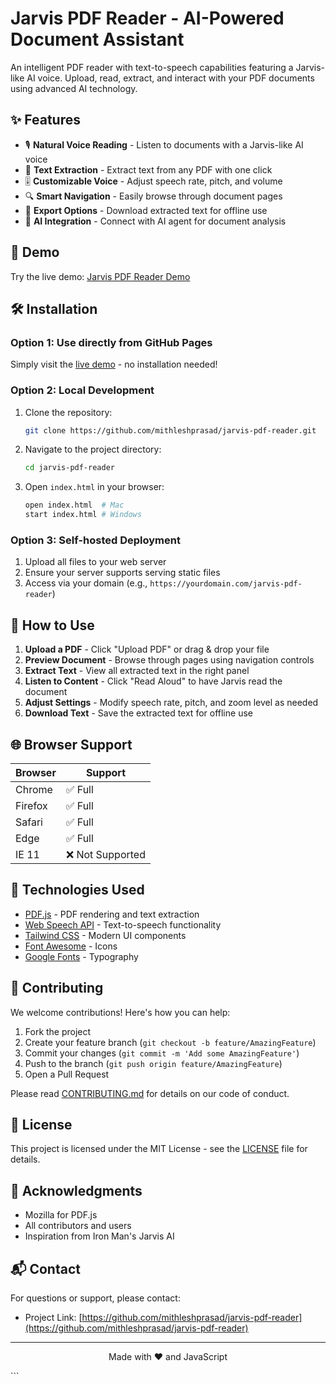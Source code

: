 # Jarvis PDF Reader - AI-Powered Document Assistant

An intelligent PDF reader with text-to-speech capabilities featuring a Jarvis-like AI voice. Upload, read, extract, and interact with your PDF documents using advanced AI technology.

## ✨ Features

- 🎙️ **Natural Voice Reading** - Listen to documents with a Jarvis-like AI voice
- 📄 **Text Extraction** - Extract text from any PDF with one click
- 🎚️ **Customizable Voice** - Adjust speech rate, pitch, and volume
- 🔍 **Smart Navigation** - Easily browse through document pages
- 💾 **Export Options** - Download extracted text for offline use
- 🤖 **AI Integration** - Connect with AI agent for document analysis

## 🚀 Demo

Try the live demo: [Jarvis PDF Reader Demo](https://mithleshprasad.github.io/jarvis-pdf-reader)

## 🛠️ Installation

### Option 1: Use directly from GitHub Pages
Simply visit the [live demo](https://mithleshprasad.github.io/jarvis-pdf-reader) - no installation needed!

### Option 2: Local Development
1. Clone the repository:
   ```bash
   git clone https://github.com/mithleshprasad/jarvis-pdf-reader.git
   ```
2. Navigate to the project directory:
   ```bash
   cd jarvis-pdf-reader
   ```
3. Open `index.html` in your browser:
   ```bash
   open index.html  # Mac
   start index.html # Windows
   ```

### Option 3: Self-hosted Deployment
1. Upload all files to your web server
2. Ensure your server supports serving static files
3. Access via your domain (e.g., `https://yourdomain.com/jarvis-pdf-reader`)

## 📖 How to Use

1. **Upload a PDF** - Click "Upload PDF" or drag & drop your file
2. **Preview Document** - Browse through pages using navigation controls
3. **Extract Text** - View all extracted text in the right panel
4. **Listen to Content** - Click "Read Aloud" to have Jarvis read the document
5. **Adjust Settings** - Modify speech rate, pitch, and zoom level as needed
6. **Download Text** - Save the extracted text for offline use

## 🌐 Browser Support

| Browser | Support |
|---------|---------|
| Chrome  | ✅ Full |
| Firefox | ✅ Full |
| Safari  | ✅ Full |
| Edge    | ✅ Full |
| IE 11   | ❌ Not Supported |

## 🧰 Technologies Used

- [PDF.js](https://mozilla.github.io/pdf.js/) - PDF rendering and text extraction
- [Web Speech API](https://developer.mozilla.org/en-US/docs/Web/API/Web_Speech_API) - Text-to-speech functionality
- [Tailwind CSS](https://tailwindcss.com/) - Modern UI components
- [Font Awesome](https://fontawesome.com) - Icons
- [Google Fonts](https://fonts.google.com/) - Typography

## 🤝 Contributing

We welcome contributions! Here's how you can help:

1. Fork the project
2. Create your feature branch (`git checkout -b feature/AmazingFeature`)
3. Commit your changes (`git commit -m 'Add some AmazingFeature'`)
4. Push to the branch (`git push origin feature/AmazingFeature`)
5. Open a Pull Request

Please read [CONTRIBUTING.md](CONTRIBUTING.md) for details on our code of conduct.

## 📜 License

This project is licensed under the MIT License - see the [LICENSE](LICENSE) file for details.

## 🙏 Acknowledgments

- Mozilla for PDF.js
- All contributors and users
- Inspiration from Iron Man's Jarvis AI

## 📬 Contact

For questions or support, please contact:

- Project Link: [https://github.com/mithleshprasad/jarvis-pdf-reader](https://github.com/mithleshprasad/jarvis-pdf-reader)

---

<p align="center">
  Made with ❤️ and JavaScript
</p>
```
